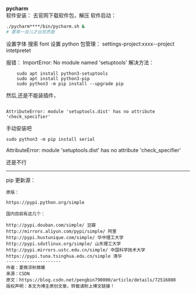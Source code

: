 
**pycharm**  
软件安装：
    去官网下载软件包，解压
软件启动：
```bash
./pycharm****/bin/pycharm.sh &   
# 要等一会儿才出现界面
```

设置字体  搜索 font
设置 python 包管理：
settings-project:xxxx--project intetpretet


报错：
    ImportError: No module named 'setuptools'
解决方法：
```
    sudo apt install python3-setuptools
    sudo apt install python3-pip
    sudo python3 -m pip install --upgrade pip
```
然后,还是不能装插件，
```

AttributeError: module 'setuptools.dist' has no attribute 'check_specifier'
```



手动安装吧
```
sudo python3 -m pip install serial
```
AttributeError: module 'setuptools.dist' has no attribute 'check_specifier'

还是不行


---

pip 更新源：
```
原版：

https://pypi.python.org/simple

国内目前有这几个：

http://pypi.douban.com/simple/ 豆瓣
http://mirrors.aliyun.com/pypi/simple/ 阿里
http://pypi.hustunique.com/simple/ 华中理工大学
http://pypi.sdutlinux.org/simple/ 山东理工大学
http://pypi.mirrors.ustc.edu.cn/simple/ 中国科学技术大学
https://pypi.tuna.tsinghua.edu.cn/simple 清华
--------------------- 
作者：夏微凉秋微暖 
来源：CSDN 
原文：https://blog.csdn.net/pengbin790000/article/details/72516808 
版权声明：本文为博主原创文章，转载请附上博文链接！
```